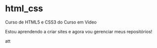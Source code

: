 # html_css
 Curso de HTML5 e CSS3 do Curso em Vídeo

Estou aprendendo a criar sites e agora vou gerenciar meus repositórios!

att

